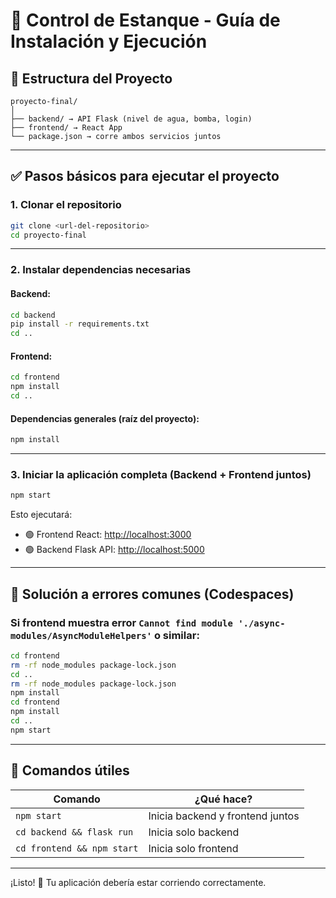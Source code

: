# 🚀 Control de Estanque - Guía de Instalación y Ejecución

## 📁 Estructura del Proyecto

```
proyecto-final/
│
├── backend/ → API Flask (nivel de agua, bomba, login)
├── frontend/ → React App
└── package.json → corre ambos servicios juntos
```

---

## ✅ Pasos básicos para ejecutar el proyecto

### 1. Clonar el repositorio

```bash
git clone <url-del-repositorio>
cd proyecto-final
```

---

### 2. Instalar dependencias necesarias

#### Backend:

```bash
cd backend
pip install -r requirements.txt
cd ..
```

#### Frontend:

```bash
cd frontend
npm install
cd ..
```

#### Dependencias generales (raíz del proyecto):

```bash
npm install
```

---

### 3. Iniciar la aplicación completa (Backend + Frontend juntos)

```bash
npm start
```

Esto ejecutará:

* 🟢 Frontend React: [http://localhost:3000](http://localhost:3000)
* 🟢 Backend Flask API: [http://localhost:5000](http://localhost:5000)

---

## 📌 Solución a errores comunes (Codespaces)

### Si frontend muestra error `Cannot find module './async-modules/AsyncModuleHelpers'` o similar:

```bash
cd frontend
rm -rf node_modules package-lock.json
cd ..
rm -rf node_modules package-lock.json
npm install
cd frontend
npm install
cd ..
npm start
```

---

## 📝 Comandos útiles

| Comando                    | ¿Qué hace?                       |
| -------------------------- | -------------------------------- |
| `npm start`                | Inicia backend y frontend juntos |
| `cd backend && flask run`  | Inicia solo backend              |
| `cd frontend && npm start` | Inicia solo frontend             |

---

¡Listo! 🚀 Tu aplicación debería estar corriendo correctamente.

